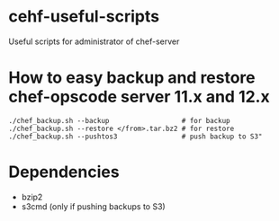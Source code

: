 cehf-useful-scripts
===================

Useful scripts for administrator of chef-server

How to easy backup and restore chef-opscode server 11.x and 12.x
=====

    ./chef_backup.sh --backup                  # for backup
    ./chef_backup.sh --restore </from>.tar.bz2 # for restore
    ./chef_backup.sh --pushtos3                # push backup to S3"


Dependencies
============

* bzip2
* s3cmd (only if pushing backups to S3)

